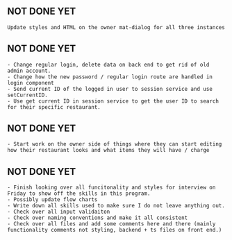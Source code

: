## NOT DONE YET
    Update styles and HTML on the owner mat-dialog for all three instances

## NOT DONE YET
    - Change regular login, delete data on back end to get rid of old admin account. 
    - Change how the new password / regular login route are handled in login component
    - Send current ID of the logged in user to session service and use setCurrentID.
    - Use get current ID in session service to get the user ID to search for their specific restaurant. 

## NOT DONE YET
    - Start work on the owner side of things where they can start editing how their restaurant looks and what items they will have / charge

## NOT DONE YET
    - Finish looking over all funcitonality and styles for interview on Friday to show off the skills in this program. 
    - Possibly update flow charts
    - Write down all skills used to make sure I do not leave anything out. 
    - Check over all input validaiton
    - Check over naming conventions and make it all consistent
    - Check over all files and add some comments here and there (mainly functionality comments not styling, backend + ts files on front end.)
